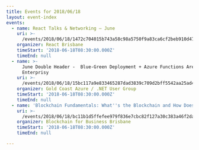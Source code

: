 ```yaml
---
title: Events for 2018/06/18
layout: event-index
events:
  - name: React Talks & Networking — June
    uri: >-
      /events/2018/06/18/1472c704015b743a58c98a5750f9a83ca6cf2beb910d474ab56dfa5b40d04699
    organizer: React Brisbane
    timeStart: '2018-06-18T08:30:00.000Z'
    timeEnd: null
  - name: >-
      June Double Header -  Blue-Green Deployment + Azure Functions Aren't
      Enterprisy
    uri: >-
      /events/2018/06/18/15bc117a9e833465287dad3839c709d2bff5542aa25ad440fcf1e0b03454afdb
    organizer: Gold Coast Azure / .NET User Group
    timeStart: '2018-06-18T08:30:00.000Z'
    timeEnd: null
  - name: 'Blockchain Fundamentals: What''s the Blockchain and How Does It Work?'
    uri: >-
      /events/2018/06/18/bc11b1d5ffefee979f836e7cbc82f127a30c383a46f2da0aaa7d0f46966efbf8
    organizer: Blockchain for Business Brisbane
    timeStart: '2018-06-18T08:30:00.000Z'
    timeEnd: null

---
```


